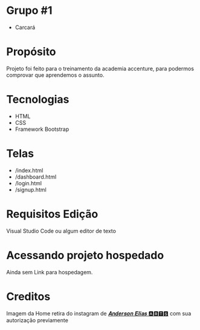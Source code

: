 # Grupo #1

- Carcará

# Propósito

Projeto foi feito para o treinamento da academia accenture, para podermos comprovar que aprendemos o assunto.

# Tecnologias
- HTML
- CSS
- Framework Bootstrap

# Telas

- /index.html
- /dashboard.html
- /login.html
- /signup.html

# Requisitos Edição

Visual Studio Code ou algum editor de texto

# Acessando projeto hospedado
Ainda sem Link para hospedagem.

# Creditos

Imagem da Home retira do instagram de <a href="https://www.instagram.com/andersoneliasarts/" target="_blank">𝑨𝒏𝒅𝒆𝒓𝒔𝒐𝒏 𝑬𝒍𝒊𝒂𝒔 🅰🆁🆃🆂</a> com sua autorização previamente